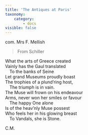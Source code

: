 ```yaml
---
title: 'The Antiques at Paris'
taxonomy:
    category:
        - docs
visible: false
---
```


<div class="author">com. Mrs F. Mellish</div>

> From Schiller  

What the arts of Greece created  
Vainly has the Gaul translated  
&emsp;To the banks of Seine  
Let grand Museums proudly boast  
The trophies of a plund’ring host,  
&emsp;The triumph is in vain.  
The Muse will frown on his endeavour  
Arms, never won her smiles or favour  
&emsp;The happy One alone  
Is of the heav’nly Muse possest  
Who feels her in his glowing breast  
&emsp;To Vandals, she is Stone.  

C.M.